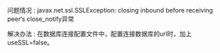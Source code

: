
问题情况 : javax.net.ssl.SSLException: closing inbound before receiving peer‘s close_notify异常


解决办法 : 在数据库连接配置文件中，配置连接数据库的url时，加上useSSL=false。
